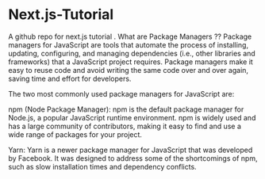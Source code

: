 # Next.js-Tutorial
A github repo  for next.js tutorial .
What are Package Managers ??
Package managers for JavaScript are tools that automate the process of installing, updating, configuring, and managing dependencies (i.e., other libraries and frameworks) that a JavaScript project requires. Package managers make it easy to reuse code and avoid writing the same code over and over again, saving time and effort for developers.

The two most commonly used package managers for JavaScript are:

npm (Node Package Manager): npm is the default package manager for Node.js, a popular JavaScript runtime environment. npm is widely used and has a large community of contributors, making it easy to find and use a wide range of packages for your project.

Yarn: Yarn is a newer package manager for JavaScript that was developed by Facebook. It was designed to address some of the shortcomings of npm, such as slow installation times and dependency conflicts.

